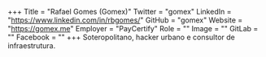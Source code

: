 +++
Title = "Rafael Gomes (Gomex)"
Twitter = "gomex"
LinkedIn = "https://www.linkedin.com/in/rbgomes/"
GitHub = "gomex"
Website = "https://gomex.me"
Employer = "PayCertify"
Role = ""
Image = ""
GitLab = ""
Facebook = ""
+++
Soteropolitano, hacker urbano e consultor de infraestrutura.